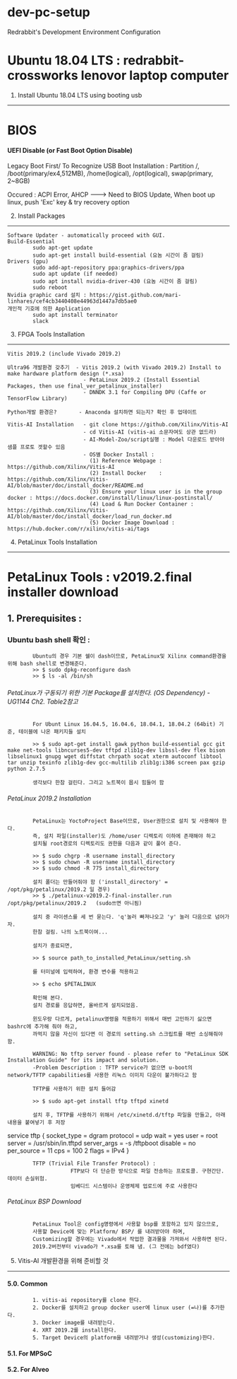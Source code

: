 # dev-pc-setup
Redrabbit's Development Environment Configuration

Ubuntu 18.04 LTS : redrabbit-crossworks lenovor laptop computer
=================================================================

1. Install Ubuntu 18.04 LTS using booting usb
----------------------------------------------------

# BIOS
#### UEFI Disable (or Fast Boot Option Disable)
Legacy Boot First/ To Recognize USB Boot
Installation : Partition /, /boot(primary/ex4,512MB), /home(logical), /opt(logical), swap(primary, 2~8GB) 
            
Occured : ACPI Error, AHCP  ---> Need to BIOS Update, When boot up linux, push 'Exc' key & try recovery option



2. Install Packages 
----------------------------------------------------
    Software Updater - automatically proceed with GUI.
    Build-Essential
            sudo apt-get update
            sudo apt-get install build-essential (요놈 시간이 좀 걸림)
    Drivers (gpu)
            sudo add-apt-repository ppa:graphics-drivers/ppa
            sudo apt update (if needed)
            sudo apt install nvidia-driver-430 (요놈 시간이 좀 걸림)
            sudo reboot
    Nvidia graphic card 설치 : https://gist.github.com/mari-linhares/cef4cb3440408e44963d1447a7db5ae0
    개인적 기호에 의한 Application
            sudo apt install terminator
            slack
            
    
3. FPGA Tools Installation
----------------------------------------------------
    Vitis 2019.2 (include Vivado 2019.2)
    
    Ultra96 개발환경 갖추기  - Vitis 2019.2 (with Vivado 2019.2) Install to make hardware platform design (*.xsa)
                            - PetaLinux 2019.2 (Install Essential Packages, then use final_ver_petalinux_installer)
                            - DNNDK 3.1 for Compiling DPU (Caffe or TensorFlow Library)
 
    Python개발 환경은?       - Anaconda 설치하면 되는지? 확인 후 업데이트
 
    Vitis-AI Installation   - git clone https://github.com/Xilinx/Vitis-AI  
                            - cd Vitis-AI (vitis-ai 소문자여도 상관 없드라)
                            - AI-Model-Zoo/script실행 : Model 다운로드 받아야 샘플 프로토 겟할수 있음 
                            - OS별 Docker Install :
                              (1) Reference Webpage : https://github.com/Xilinx/Vitis-AI
                              (2) Install Docker    : https://github.com/Xilinx/Vitis-AI/blob/master/doc/install_docker/README.md
                              (3) Ensure your linux user is in the group docker : https://docs.docker.com/install/linux/linux-postinstall/
                              (4) Load & Run Docker Container : https://github.com/Xilinx/Vitis-AI/blob/master/doc/install_docker/load_run_docker.md
                              (5) Docker Image Download : https://hub.docker.com/r/xilinx/vitis-ai/tags
                            
                            
4. PetaLinux Tools Installation
----------------------------------------------------
# PetaLinux Tools : v2019.2.final installer download 
 ## 1. Prerequisites : 
  ### Ubuntu bash shell 확인 :
            Ubuntu의 경우 기본 쉘이 dash이므로, PetaLinux및 Xilinx command환경을 위해 bash shell로 변경해준다.
            >> $ sudo dpkg-reconfigure dash
            >> $ ls -al /bin/sh
  ###### PetaLinux가 구동되기 위한 기본 Package를 설치한다. (OS Dependency) - UG1144 Ch2. Table2참고
            For Ubunt Linux 16.04.5, 16.04.6, 18.04.1, 18.04.2 (64bit) 기준, 테이블에 나온 패키지들 설치
            
            >> $ sudo apt-get install gawk python build-essential gcc git make net-tools libncurses5-dev tftpd zlib1g-dev libssl-dev flex bison libselinux1 gnupg wget diffstat chrpath socat xterm autoconf libtool tar unzip texinfo zlib1g-dev gcc-multilib zlib1g:i386 screen pax gzip python 2.7.5
            
            생각보다 한참 걸린다. 그리고 노트북이 몹시 힘들어 함
            
            
  ###### PetaLinux 2019.2 Installation
            PetaLinux는 YoctoProject Base이므로, User권한으로 설치 및 사용해야 한다.
            즉, 설치 파일(installer)도 /home/user 디렉토리 이하에 존재해야 하고
            설치될 root경로의 디렉토리도 권한을 다음과 같이 풀어 준다.
            
            >> $ sudo chgrp -R username install_directory
            >> $ sudo chown -R username install_directory
            >> $ sudo chmod -R 775 install_directory
            
            설치 폴더는 만들어줘야 함 ('install_directory' = /opt/pkg/petalinux/2019.2 일 경우)
            >> $ ./petalinux-v2019.2-final-installer.run /opt/pkg/petalinux/2019.2   (sudo쓰면 아니됨)
            
            설치 중 라이센스를 세 번 묻는다. 'q'눌러 빠져나오고 'y' 눌러 다음으로 넘어가자.
            한참 걸림. 나의 노트북이여...
            
            설치가 종료되면, 
            
            >> $ source path_to_installed_PetaLinux/setting.sh
            
            를 터미널에 입력하여, 환경 변수를 적용하고
            
            >> $ echo $PETALINUX
            
            확인해 본다. 
            설치 경로를 응답하면, 올바르게 설치되었음.
            
            윈도우랑 다르게, petalinux명령을 적용하기 위해서 매번 고민하기 싫으면 bashrc에 추가해 줘야 하고,
            까먹지 않을 자신이 있다면 이 경로의 setting.sh 스크립트를 매번 소싱해줘야 함.
            
            WARNING: No tftp server found - please refer to "PetaLinux SDK Installation Guide" for its impact and solution.
            -Problem Description : TFTP service가 없으면 u-boot의 network/TFTP capabilities를 사용한 리눅스 이미지 다운이 불가하다고 함
            
            TFTP를 사용하기 위한 설치 들어감
            
            >> $ sudo apt-get install tftp tftpd xinetd
            
            설치 후, TFTP를 사용하기 위해서 /etc/xinetd.d/tftp 파일을 만들고, 아래 내용을 붙여넣기 후 저장
            
service tftp
{
    socket_type     = dgram
    protocol        = udp
    wait            = yes
    user            = root
    server          = /usr/sbin/in.tftpd
    server_args     = -s /tftpboot
    disable         = no
    per_source      = 11
    cps             = 100 2
    flags           = IPv4
}
            
            TFTP (Trivial File Transfer Protocol) : 
                        FTP보다 더 단순한 방식으로 파일 전송하는 프로토콜. 구현간단. 데이터 손실위험.
                        임베디드 시스템이나 운영체제 업로드에 주로 사용한다                             
  
  ###### PetaLinux BSP Download
            PetaLinux Tool은 config명령에서 사용할 bsp를 포함하고 있지 않으므로, 
            사용할 Device에 맞는 Platform/ BSP/ 를 내려받아야 하며,
            Customizing할 경우에는 Vivado에서 작업한 결과물을 가져와서 사용하면 된다.
            2019.2버전부터 vivado가 *.xsa를 토해 냄. (그 전에는 bdf였다)
       
       
5. Vitis-AI 개발환경을 위해 준비할 것
----------------------------------------------------
#### 5.0. Common
            1. vitis-ai repository를 clone 한다.
            2. Docker를 설치하고 group docker user에 linux user (=나)를 추가한다.
            3. Docker image를 내려받는다.
            4. XRT 2019.2를 install한다.
            5. Target Device의 platform을 내려받거나 생성(customizing)한다.
#### 5.1. For MPSoC
#### 5.2. For Alveo
